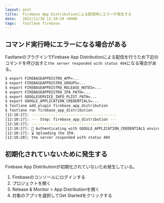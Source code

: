 ```yaml
---
layout: post
title:  Firebase App Distributionによる配信時にエラーが発生する
date:   2022/12/30 12:10:20 +0900
tags:   fastlane firebase
---
```


## コマンド実行時にエラーになる場合がある

FastlaneのプラグインでFirebase App Distributionによる配信を行うため下記のコマンドを呼び出すと`the server responded with status 404`になる場合がある。

```sh
$ export FIREBASEAPPDISTRO_APP=...
$ export FIREBASEAPPDISTRO_GROUPS=...
$ export FIREBASEAPPDISTRO_RELEASE_NOTES=...
$ export FIREBASEAPPDISTRO_IPA_PATH=...
$ export GOOGLESERVICE_INFO_PLIST_PATH=...
$ export GOOGLE_APPLICATION_CREDENTIALS=...
$ fastlane add_plugin firebase_app_distribution
$ fastlane run firebase_app_distribution
[12:10:17]: ---------------------------------------
[12:10:17]: --- Step: firebase_app_distribution ---
[12:10:17]: ---------------------------------------
[12:10:17]: 🔐 Authenticating with GOOGLE_APPLICATION_CREDENTIALS environment variable: '${GOOGLE_APPLICATION_CREDENTIALS}'
[12:10:17]: ⌛ Uploading the IPA.
[12:10:20]: the server responded with status 404
```

## 初期化されていないために発生する

Firebase App Distributionが初期化されていないため発生している。

1.  Firebaseのコンソールにログインする
2.  プロジェクトを開く
3.  Release & Monitor > App Distributionを開く
4.  対象のアプリを選択してGet Startedをクリックする
